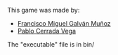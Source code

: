This game was made by: 
- [Francisco Miguel Galván Muñoz](https://github.com/CiscoGalvan)
- [Pablo Cerrada Vega](https://github.com/PabloCerrada)

The "executable" file is in bin/
